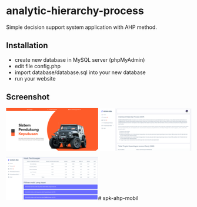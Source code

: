 # analytic-hierarchy-process
Simple decision support system application with AHP method.

## Installation
- create new database in MySQL server (phpMyAdmin)
- edit file config.php
- import database/database.sql into your new database
- run your website

## Screenshot

<img src="home/images/SS-1.PNG" alt="halaman kriteria" style="width: 250px;"/>

<img src="home/images/SS-2.PNG" alt="matriks nilai kriteria" style="width: 250px;"/>

<img src="home/images/SS-3.PNG" alt="hasil perhitungan" style="width: 250px;"/># spk-ahp-mobil
